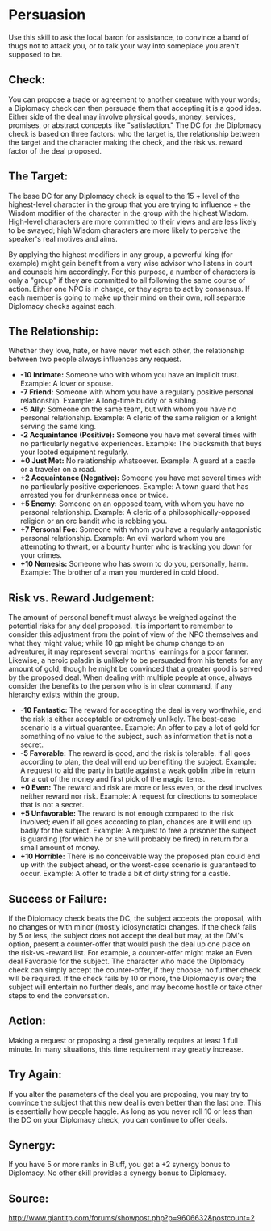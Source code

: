 # Persuasion
Use this skill to ask the local baron for assistance, to convince a band of thugs not to attack you, or to talk your way into someplace you aren't supposed to be.

## Check:
You can propose a trade or agreement to another creature with your words; a Diplomacy check can then persuade them that accepting it is a good idea. Either side of the deal may involve physical goods, money, services, promises, or abstract concepts like "satisfaction." The DC for the Diplomacy check is based on three factors: who the target is, the relationship between the target and the character making the check, and the risk vs. reward factor of the deal proposed.

## The Target:
The base DC for any Diplomacy check is equal to the 15 + level of the highest-level character in the group that you are trying to influence + the Wisdom modifier of the character in the group with the highest Wisdom. High-level characters are more committed to their views and are less likely to be swayed; high Wisdom characters are more likely to perceive the speaker's real motives and aims.

By applying the highest modifiers in any group, a powerful king (for example) might gain benefit from a very wise advisor who listens in court and counsels him accordingly. For this purpose, a number of characters is only a "group" if they are committed to all following the same course of action. Either one NPC is in charge, or they agree to act by consensus. If each member is going to make up their mind on their own, roll separate Diplomacy checks against each.

## The Relationship:
Whether they love, hate, or have never met each other, the relationship between two people always influences any request.

- **-10 Intimate:** Someone who with whom you have an implicit trust. Example: A lover or spouse.
- **-7 Friend:** Someone with whom you have a regularly positive personal relationship. Example: A long-time buddy or a sibling.
- **-5 Ally:** Someone on the same team, but with whom you have no personal relationship. Example: A cleric of the same religion or a knight serving the same king.
- **-2 Acquaintance (Positive):** Someone you have met several times with no particularly negative experiences. Example: The blacksmith that buys your looted equipment regularly.
- **+0 Just Met:** No relationship whatsoever. Example: A guard at a castle or a traveler on a road.
- **+2 Acquaintance (Negative):** Someone you have met several times with no particularly positive experiences. Example: A town guard that has arrested you for drunkenness once or twice.
- **+5 Enemy:** Someone on an opposed team, with whom you have no personal relationship. Example: A cleric of a philosophically-opposed religion or an orc bandit who is robbing you.
- **+7 Personal Foe:** Someone with whom you have a regularly antagonistic personal relationship. Example: An evil warlord whom you are attempting to thwart, or a bounty hunter who is tracking you down for your crimes.
- **+10 Nemesis:** Someone who has sworn to do you, personally, harm. Example: The brother of a man you murdered in cold blood.

## Risk vs. Reward Judgement:
The amount of personal benefit must always be weighed against the potential risks for any deal proposed. It is important to remember to consider this adjustment from the point of view of the NPC themselves and what they might value; while 10 gp might be chump change to an adventurer, it may represent several months' earnings for a poor farmer. Likewise, a heroic paladin is unlikely to be persuaded from his tenets for any amount of gold, though he might be convinced that a greater good is served by the proposed deal. When dealing with multiple people at once, always consider the benefits to the person who is in clear command, if any hierarchy exists within the group.

- **-10 Fantastic:** The reward for accepting the deal is very worthwhile, and the risk is either acceptable or extremely unlikely. The best-case scenario is a virtual guarantee. Example: An offer to pay a lot of gold for something of no value to the subject, such as information that is not a secret.
- **-5 Favorable:** The reward is good, and the risk is tolerable. If all goes according to plan, the deal will end up benefiting the subject. Example: A request to aid the party in battle against a weak goblin tribe in return for a cut of the money and first pick of the magic items.
- **+0 Even:** The reward and risk are more or less even, or the deal involves neither reward nor risk. Example: A request for directions to someplace that is not a secret.
- **+5 Unfavorable:** The reward is not enough compared to the risk involved; even if all goes according to plan, chances are it will end up badly for the subject. Example: A request to free a prisoner the subject is guarding (for which he or she will probably be fired) in return for a small amount of money.
- **+10 Horrible:** There is no conceivable way the proposed plan could end up with the subject ahead, or the worst-case scenario is guaranteed to occur. Example: A offer to trade a bit of dirty string for a castle.

## Success or Failure:
If the Diplomacy check beats the DC, the subject accepts the proposal, with no changes or with minor (mostly idiosyncratic) changes. If the check fails by 5 or less, the subject does not accept the deal but may, at the DM's option, present a counter-offer that would push the deal up one place on the risk-vs.-reward list. For example, a counter-offer might make an Even deal Favorable for the subject. The character who made the Diplomacy check can simply accept the counter-offer, if they choose; no further check will be required. If the check fails by 10 or more, the Diplomacy is over; the subject will entertain no further deals, and may become hostile or take other steps to end the conversation.

## Action:
Making a request or proposing a deal generally requires at least 1 full minute. In many situations, this time requirement may greatly increase. 

## Try Again:
If you alter the parameters of the deal you are proposing, you may try to convince the subject that this new deal is even better than the last one. This is essentially how people haggle. As long as you never roll 10 or less than the DC on your Diplomacy check, you can continue to offer deals.

## Synergy:
If you have 5 or more ranks in Bluff, you get a +2 synergy bonus to Diplomacy. No other skill provides a synergy bonus to Diplomacy.

## Source:
http://www.giantitp.com/forums/showpost.php?p=9606632&postcount=2

